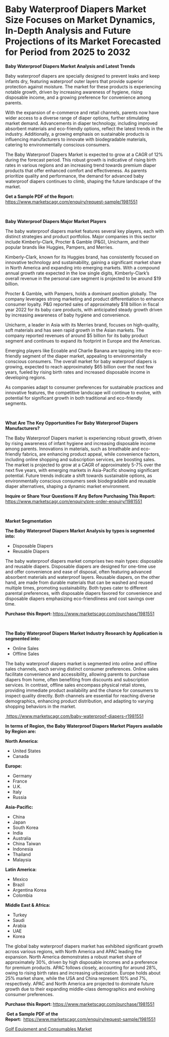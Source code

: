 <p><h1>Baby Waterproof Diapers Market Size Focuses on Market Dynamics, In-Depth Analysis and Future Projections of its Market Forecasted for Period from 2025 to 2032</h1></p><p><strong>Baby Waterproof Diapers Market Analysis and Latest Trends</strong></p>
<p><p>Baby waterproof diapers are specially designed to prevent leaks and keep infants dry, featuring waterproof outer layers that provide superior protection against moisture. The market for these products is experiencing notable growth, driven by increasing awareness of hygiene, rising disposable income, and a growing preference for convenience among parents. </p><p>With the expansion of e-commerce and retail channels, parents now have wider access to a diverse range of diaper options, further stimulating market demand. Advancements in diaper technology, including improved absorbent materials and eco-friendly options, reflect the latest trends in the industry. Additionally, a growing emphasis on sustainable products is influencing manufacturers to innovate with biodegradable materials, catering to environmentally conscious consumers.</p><p>The Baby Waterproof Diapers Market is expected to grow at a CAGR of 12% during the forecast period. This robust growth is indicative of rising birth rates in various regions and an increasing trend towards premium diaper products that offer enhanced comfort and effectiveness. As parents prioritize quality and performance, the demand for advanced baby waterproof diapers continues to climb, shaping the future landscape of the market.</p></p>
<p><strong>Get a Sample PDF of the Report:&nbsp;</strong> <a href="https://www.marketscagr.com/enquiry/request-sample/1981551?utm_campaign=2992&utm_medium=2&utm_source=Github&utm_content=ia&utm_term=06042025&utm_id=baby-waterproof-diapers">https://www.marketscagr.com/enquiry/request-sample/1981551</a></p>
<p>&nbsp;</p>
<p><strong>Baby Waterproof Diapers Major Market Players</strong></p>
<p><p>The baby waterproof diapers market features several key players, each with distinct strategies and product portfolios. Major companies in this sector include Kimberly-Clark, Procter & Gamble (P&G), Unicharm, and their popular brands like Huggies, Pampers, and Merries.</p><p>Kimberly-Clark, known for its Huggies brand, has consistently focused on innovative technology and sustainability, gaining a significant market share in North America and expanding into emerging markets. With a compound annual growth rate expected in the low single digits, Kimberly-Clark’s overall revenue in the personal care segment is projected to be around $19 billion.</p><p>Procter & Gamble, with Pampers, holds a dominant position globally. The company leverages strong marketing and product differentiation to enhance consumer loyalty. P&G reported sales of approximately $18 billion in fiscal year 2022 for its baby care products, with anticipated steady growth driven by increasing awareness of baby hygiene and convenience.</p><p>Unicharm, a leader in Asia with its Merries brand, focuses on high-quality, soft materials and has seen rapid growth in the Asian markets. The company reported revenues of around $5 billion for its baby product segment and continues to expand its footprint in Europe and the Americas.</p><p>Emerging players like Ecoable and Charlie Banana are tapping into the eco-friendly segment of the diaper market, appealing to environmentally conscious consumers. The overall market for baby waterproof diapers is growing, expected to reach approximately $65 billion over the next few years, fueled by rising birth rates and increased disposable income in developing regions.</p><p>As companies adapt to consumer preferences for sustainable practices and innovative features, the competitive landscape will continue to evolve, with potential for significant growth in both traditional and eco-friendly segments.</p></p>
<p>&nbsp;</p>
<p><strong>What Are The Key Opportunities For Baby Waterproof Diapers Manufacturers?</strong></p>
<p><p>The Baby Waterproof Diapers market is experiencing robust growth, driven by rising awareness of infant hygiene and increasing disposable income among parents. Innovations in materials, such as breathable and eco-friendly fabrics, are enhancing product appeal, while convenience factors, including online shopping and subscription services, are boosting sales. The market is projected to grow at a CAGR of approximately 5-7% over the next five years, with emerging markets in Asia-Pacific showing significant potential. Future trends indicate a shift towards sustainable options, as environmentally conscious consumers seek biodegradable and reusable diaper alternatives, shaping a dynamic market environment.</p></p>
<p><strong>Inquire or Share Your Questions If Any Before Purchasing This Report:</strong> <a href="https://www.marketscagr.com/enquiry/pre-order-enquiry/1981551?utm_campaign=2992&utm_medium=2&utm_source=Github&utm_content=ia&utm_term=06042025&utm_id=baby-waterproof-diapers">https://www.marketscagr.com/enquiry/pre-order-enquiry/1981551</a></p>
<p>&nbsp;</p>
<p><strong>Market Segmentation</strong></p>
<p><strong>The Baby Waterproof Diapers Market Analysis by types is segmented into:</strong></p>
<p><ul><li>Disposable Diapers</li><li>Reusable Diapers</li></ul></p>
<p><p>The baby waterproof diapers market comprises two main types: disposable and reusable diapers. Disposable diapers are designed for one-time use and offer convenience and ease of disposal, often featuring advanced absorbent materials and waterproof layers. Reusable diapers, on the other hand, are made from durable materials that can be washed and reused multiple times, promoting sustainability. Both types cater to different parental preferences, with disposable diapers favored for convenience and disposable diapers emphasizing eco-friendliness and cost savings over time.</p></p>
<p><strong>Purchase this Report:&nbsp;</strong><a href="https://www.marketscagr.com/purchase/1981551?utm_campaign=2992&utm_medium=2&utm_source=Github&utm_content=ia&utm_term=06042025&utm_id=baby-waterproof-diapers">https://www.marketscagr.com/purchase/1981551</a></p>
<p>&nbsp;</p>
<p><strong>The Baby Waterproof Diapers Market Industry Research by Application is segmented into:</strong></p>
<p><ul><li>Online Sales</li><li>Offline Sales</li></ul></p>
<p><p>The baby waterproof diapers market is segmented into online and offline sales channels, each serving distinct consumer preferences. Online sales facilitate convenience and accessibility, allowing parents to purchase diapers from home, often benefiting from discounts and subscription services. In contrast, offline sales encompass physical retail stores, providing immediate product availability and the chance for consumers to inspect quality directly. Both channels are essential for reaching diverse demographics, enhancing product distribution, and adapting to varying shopping behaviors in the market.</p></p>
<p><a href="https://www.marketscagr.com/baby-waterproof-diapers-r1981551?utm_campaign=2992&utm_medium=2&utm_source=Github&utm_content=ia&utm_term=06042025&utm_id=baby-waterproof-diapers">&nbsp;https://www.marketscagr.com/baby-waterproof-diapers-r1981551</a></p>
<p><strong>In terms of Region, the Baby Waterproof Diapers Market Players available by Region are:</strong></p>
<p>
    <p> <strong> North America: </strong>
        <ul>
            <li>United States</li>
            <li>Canada</li>
        </ul>
        </p> 
    <p> <strong> Europe: </strong>
        <ul>
            <li>Germany</li>
            <li>France</li>
            <li>U.K.</li>
            <li>Italy</li>
            <li>Russia</li>
        </ul>
        </p> 
    <p> <strong> Asia-Pacific: </strong>
        <ul>
            <li>China</li>
            <li>Japan</li>
            <li>South Korea</li>
            <li>India</li>
            <li>Australia</li>
            <li>China Taiwan</li>
            <li>Indonesia</li>
            <li>Thailand</li>
            <li>Malaysia</li>
        </ul>
        </p> 
    <p> <strong> Latin America: </strong>
        <ul>
            <li>Mexico</li>
            <li>Brazil</li>
            <li>Argentina Korea</li>
            <li>Colombia</li>
        </ul>
        </p> 
    <p> <strong> Middle East & Africa: </strong>
        <ul>
            <li>Turkey</li>
            <li>Saudi</li>
            <li>Arabia</li>
            <li>UAE</li>
            <li>Korea</li>
        </ul>
    </p>
    </p>
<p><p>The global baby waterproof diapers market has exhibited significant growth across various regions, with North America and APAC leading the expansion. North America demonstrates a robust market share of approximately 30%, driven by high disposable incomes and a preference for premium products. APAC follows closely, accounting for around 28%, owing to rising birth rates and increasing urbanization. Europe holds about 25% market share, while the USA and China represent 10% and 7%, respectively. APAC and North America are projected to dominate future growth due to their expanding middle-class demographics and evolving consumer preferences.</p></p>
<p><strong>Purchase this Report: </strong><a href="https://www.marketscagr.com/purchase/1981551?utm_campaign=2992&utm_medium=2&utm_source=Github&utm_content=ia&utm_term=06042025&utm_id=baby-waterproof-diapers">https://www.marketscagr.com/purchase/1981551</a></p>
<p>&nbsp;<strong>Get a Sample PDF of the Report:&nbsp;&nbsp;</strong><a href="https://www.marketscagr.com/enquiry/request-sample/1981551?utm_campaign=2992&utm_medium=2&utm_source=Github&utm_content=ia&utm_term=06042025&utm_id=baby-waterproof-diapers">https://www.marketscagr.com/enquiry/request-sample/1981551</a></p>
<p><strong></strong></p>
<p><p><a href="https://github.com/jenithschijf/Market-Research-Report-List-1/blob/main/golf-equipment-and-consumables-market.md?utm_campaign=2992&utm_medium=2&utm_source=Github&utm_content=ia&utm_term=06042025&utm_id=baby-waterproof-diapers">Golf Equipment and Consumables Market</a></p></p>